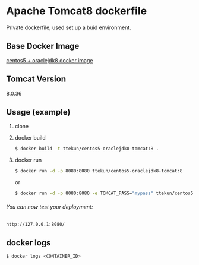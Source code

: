 # Apache Tomcat8 dockerfile

Private dockerfile, used set up a buid environment.

## Base Docker Image

[centos5 + oraclejdk8 docker image](https://hub.docker.com/r/ttekun/centos5-oraclejdk/)

## Tomcat Version

8.0.36

## Usage (example)

1. clone
2. docker build

    ``` bash
    $ docker build -t ttekun/centos5-oraclejdk8-tomcat:8 .
    ```

3. docker run

    ``` bash
    $ docker run -d -p 8080:8080 ttekun/centos5-oraclejdk8-tomcat:8
    ```

    or

    ``` bash
    $ docker run -d -p 8080:8080 -e TOMCAT_PASS="mypass" ttekun/centos5-oraclejdk8-tomcat:8
    ```

###### You can now test your deployment:

    http://127.0.0.1:8080/

## docker logs

``` bash
$ docker logs <CONTAINER_ID>
```